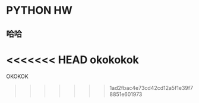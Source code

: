 # PYTHON HW
## 哈哈
<<<<<<< HEAD
okokokok
=======
OKOKOK
>>>>>>> 1ad2fbac4e73cd42cd12a5f1e39f78851e601973
